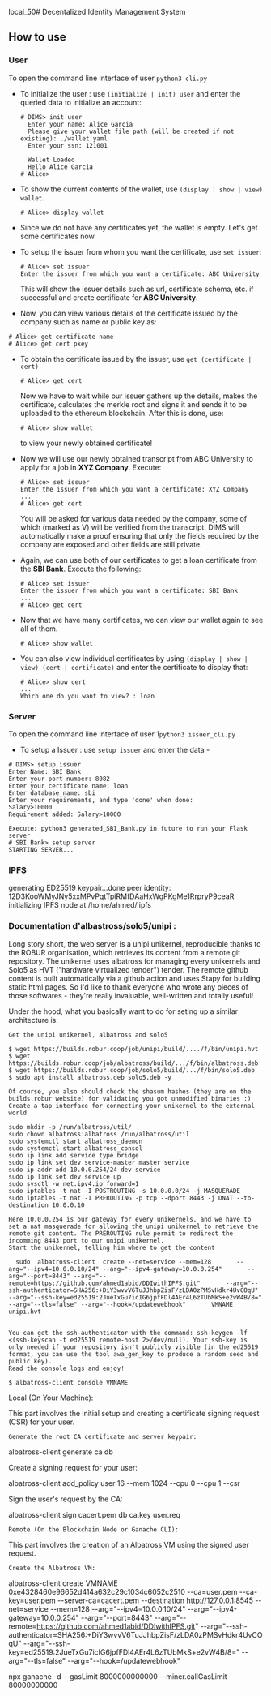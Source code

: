 local_50# Decentalized Identity Management System

## How to use

### User

To open the command line interface of user ``python3 cli.py``
+ To initialize the user : use `(initialize | init) user` and enter the queried data to initialize an account:
   ```
   # DIMS> init user
     Enter your name: Alice Garcia
     Please give your wallet file path (will be created if not existing): ./wallet.yaml
     Enter your ssn: 121001
     
     Wallet Loaded 
     Hello Alice Garcia
   # Alice>
   ```
+ To show the current contents of the wallet, use `(display | show | view) wallet`.
  ```
  # Alice> display wallet
  ```
+ Since we do not have any certificates yet, the wallet is empty. Let's get some certificates now.

+ To setup the issuer from whom you want the certificate, use `set issuer`:
  ```
  # Alice> set issuer
  Enter the issuer from which you want a certificate: ABC University
  ```
  This will show the issuer details such as url, certificate schema, etc. if successful and create certificate for <b>ABC University</b>.
+ Now, you can view various details of the certificate issued by the company such as name or public key as:
```
# Alice> get certificate name
# Alice> get cert pkey
```
+ To obtain the certificate issued by the issuer, use `get (certificate | cert)`
  ```
  # Alice> get cert
  ```
  Now we have to wait while our issuer gathers up the details, makes the certificate, calculates the merkle root and signs it and sends it to be uploaded to the ethereum blockchain. 
  After this is done, use:
  ```
  # Alice> show wallet
  ```
  to view your newly obtained certificate!
+ Now we will use our newly obtained transcript from ABC University to apply for a job in <b>XYZ Company</b>. Execute:
  ```
  # Alice> set issuer
  Enter the issuer from which you want a certificate: XYZ Company
  ...
  # Alice> get cert
  ```
  You will be asked for various data needed by the company, some of which (marked as V) will be verified from the transcript. DIMS will automatically make a proof ensuring that only the fields required by the company are exposed and other fields are still private.
  
+ Again, we can use both of our certificates to get a loan certificate from the <b>SBI Bank</b>. Execute the following:
  ```
  # Alice> set issuer
  Enter the issuer from which you want a certificate: SBI Bank
  ...
  # Alice> get cert
  ```
+ Now that we have many certificates, we can view our wallet again to see all of them. 
  ```
  # Alice> show wallet
  ```
+ You can also view individual certificates by using `(display | show | view) (cert | certificate)` and enter the certificate to display that:
  ```
  # Alice> show cert
  ...
  Which one do you want to view? : loan
  ```

### Server

To open the command line interface of user 1``python3 issuer_cli.py``

+ To setup a Issuer : use `setup issuer` and enter the data - 
```
# DIMS> setup issuer
Enter Name: SBI Bank
Enter your port number: 8082
Enter your certificate name: loan
Enter database_name: sbi
Enter your requirements, and type 'done' when done:
Salary>10000
Requirement added: Salary>10000

Execute: python3 generated_SBI_Bank.py in future to run your Flask server
# SBI Bank> setup server
STARTING SERVER...
```



### IPFS 
generating ED25519 keypair...done
peer identity: 12D3KooWMyJNy5xxMPvPqtTpiRMfDAaHxWgPKgMe1RrpryP9ceaR
initializing IPFS node at /home/ahmed/.ipfs


### Documentation d'albastross/solo5/unipi : 

Long story short, the web server is a unipi unikernel, reproducible thanks to the ROBUR organisation, which retrieves its content from a remote git repository. The unikernel uses albatross for managing every unikernels and Solo5 as HVT ("hardware virtualized tender") tender. The remote github content is built automatically via a github action and uses Stapy for building static html pages. So I'd like to thank everyone who wrote any pieces of those softwares - they're really invaluable, well-written and totally useful!

Under the hood, what you basically want to do for seting up a similar architecture is:

    Get the unipi unikernel, albatross and solo5

    $ wget https://builds.robur.coop/job/unipi/build/..../f/bin/unipi.hvt
    $ wget https://builds.robur.coop/job/albatross/build/.../f/bin/albatross.deb
    $ wget https://builds.robur.coop/job/solo5/build/.../f/bin/solo5.deb
    $ sudo apt install albatross.deb solo5.deb -y

    Of course, you also should check the shasum hashes (they are on the builds.robur website) for validating you got unmodified binaries :)
    Create a tap interface for connecting your unikernel to the external world

    sudo mkdir -p /run/albatross/util/
    sudo chown albatross:albatross /run/albatross/util
    sudo systemctl start albatross_daemon
    sudo systemctl start albatross_consol
    sudo ip link add service type bridge
    sudo ip link set dev service-master master service
    sudo ip addr add 10.0.0.254/24 dev service
    sudo ip link set dev service up
    sudo sysctl -w net.ipv4.ip_forward=1
    sudo iptables -t nat -I POSTROUTING -s 10.0.0.0/24 -j MASQUERADE
    sudo iptables -t nat -I PREROUTING -p tcp --dport 8443 -j DNAT --to-destination 10.0.0.10

    Here 10.0.0.254 is our gateway for every unikernels, and we have to set a nat masquerade for allowing the unipi unikernel to retrieve the remote git content. The PREROUTING rule permit to redirect the incomming 8443 port to our unipi unikernel.
    Start the unikernel, telling him where to get the content

      sudo  albatross-client  create --net=service --mem=128       --arg="--ipv4=10.0.0.10/24" --arg="--ipv4-gateway=10.0.0.254"       --arg="--port=8443" --arg="--remote=https://github.com/ahmed1abid/DDIwithIPFS.git"       --arg="--ssh-authenticator=SHA256:+DiY3wvvV6TuJJhbpZisF/zLDA0zPMSvHdkr4UvCOqU"       --arg="--ssh-key=ed25519:2JueTxGu7icIG6jpfFDl4AEr4L6zTUbMkS+e2vW4B/8="       --arg="--tls=false" --arg="--hook=/updatewebhook"       VMNAME unipi.hvt


    You can get the ssh-authenticator with the command: ssh-keygen -lf <(ssh-keyscan -t ed25519 remote-host 2>/dev/null). Your ssh-key is only needed if your repository isn't publicly visible (in the ed25519 format, you can use the tool awa_gen_key to produce a random seed and public key).
    Read the console logs and enjoy!

    $ albatross-client console VMNAME

Local (On Your Machine):

This part involves the initial setup and creating a certificate signing request (CSR) for your user.

    Generate the root CA certificate and server keypair:


albatross-client generate ca db

Create a signing request for your user:


albatross-client add_policy user 16 --mem 1024 --cpu 0 --cpu 1 --csr

Sign the user's request by the CA:

albatross-client sign cacert.pem db ca.key user.req


    Remote (On the Blockchain Node or Ganache CLI):

This part involves the creation of an Albatross VM using the signed user request.

    Create the Albatross VM:

 albatross-client create VMNAME 0xe4328460e96652d414a632c29c1034c6052c2510 --ca=user.pem --ca-key=user.pem --server-ca=cacert.pem --destination http://127.0.0.1:8545 --net=service --mem=128 --arg="--ipv4=10.0.0.10/24" --arg="--ipv4-gateway=10.0.0.254" --arg="--port=8443" --arg="--remote=https://github.com/ahmed1abid/DDIwithIPFS.git" --arg="--ssh-authenticator=SHA256:+DiY3wvvV6TuJJhbpZisF/zLDA0zPMSvHdkr4UvCOqU" --arg="--ssh-key=ed25519:2JueTxGu7icIG6jpfFDl4AEr4L6zTUbMkS+e2vW4B/8=" --arg="--tls=false" --arg="--hook=/updatewebhook"


npx ganache -d --gasLimit 8000000000000 --miner.callGasLimit 80000000000